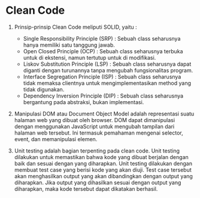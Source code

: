 # Clean Code

1. Prinsip-prinsip Clean Code meliputi SOLID, yaitu :
    - Single Responsibility Principle (SRP) : Sebuah class seharusnya hanya memiliki satu tanggung jawab.
    - Open Closed Principle (OCP) : Sebuah class seharusnya terbuka untuk di ekstensi, namun tertutup untuk di modifikasi.
    - Liskov Substitution Principle (LSP) : Sebuah class seharusnya dapat diganti dengan turunannya tanpa mengubah fungsionalitas program.
    - Interface Segregation Principle (ISP) : Sebuah class seharusnya tidak memaksa clientnya untuk mengimplementasikan method yang tidak digunakan.
    - Dependency Inversion Principle (DIP) : Sebuah class seharusnya bergantung pada abstraksi, bukan implementasi.

2. Manipulasi DOM atau Document Object Model adalah representasi suatu halaman web yang dibuat oleh browser. DOM dapat dimanipulasi dengan menggunakan JavaScript untuk mengubah tampilan dari halaman web tersebut. Ini termasuk pemahaman mengenai selector, event, dan memanipulasi elemen.

3. Unit testing adalah bagian terpenting pada clean code. Unit testing dilakukan untuk memastikan bahwa kode yang dibuat berjalan dengan baik dan sesuai dengan yang diharapkan. Unit testing dilakukan dengan membuat test case yang berisi kode yang akan diuji. Test case tersebut akan menghasilkan output yang akan dibandingkan dengan output yang diharapkan. Jika output yang dihasilkan sesuai dengan output yang diharapkan, maka kode tersebut dapat dikatakan berhasil.

